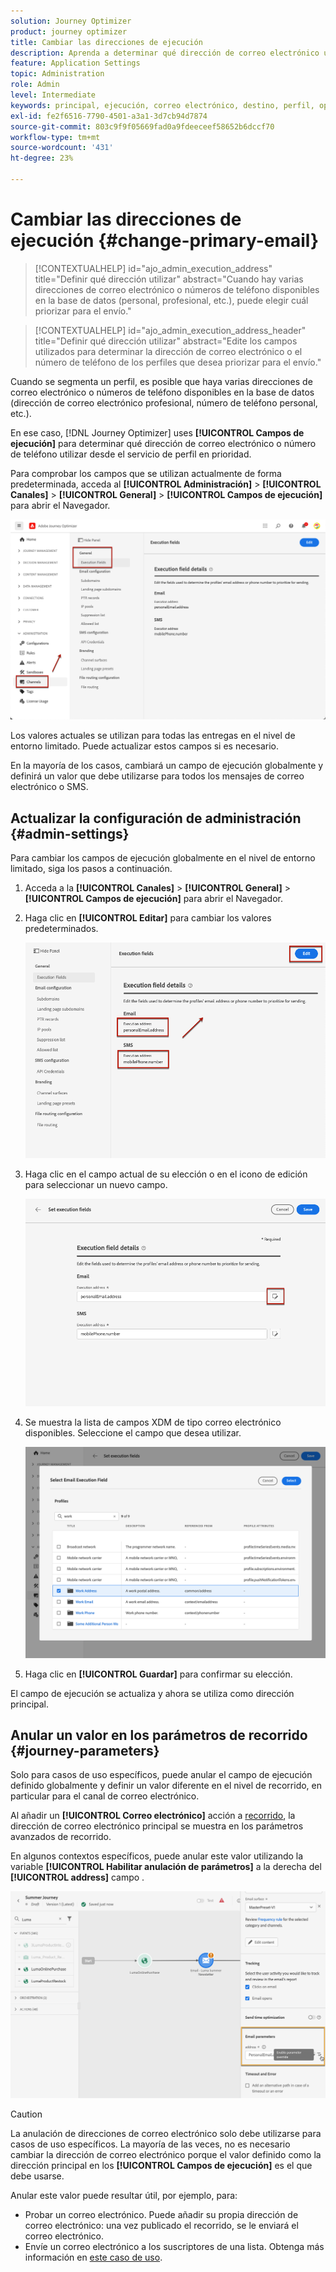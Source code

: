 ```yaml
---
solution: Journey Optimizer
product: journey optimizer
title: Cambiar las direcciones de ejecución
description: Aprenda a determinar qué dirección de correo electrónico utilizar desde el servicio de perfil.
feature: Application Settings
topic: Administration
role: Admin
level: Intermediate
keywords: principal, ejecución, correo electrónico, destino, perfil, optimizador
exl-id: fe2f6516-7790-4501-a3a1-3d7cb94d7874
source-git-commit: 803c9f9f05669fad0a9fdeeceef58652b6dccf70
workflow-type: tm+mt
source-wordcount: '431'
ht-degree: 23%

---
```


# Cambiar las direcciones de ejecución {#change-primary-email}

>[!CONTEXTUALHELP]
>id="ajo_admin_execution_address"
>title="Definir qué dirección utilizar"
>abstract="Cuando hay varias direcciones de correo electrónico o números de teléfono disponibles en la base de datos (personal, profesional, etc.), puede elegir cuál priorizar para el envío."

>[!CONTEXTUALHELP]
>id="ajo_admin_execution_address_header"
>title="Definir qué dirección utilizar"
>abstract="Edite los campos utilizados para determinar la dirección de correo electrónico o el número de teléfono de los perfiles que desea priorizar para el envío."

Cuando se segmenta un perfil, es posible que haya varias direcciones de correo electrónico o números de teléfono disponibles en la base de datos (dirección de correo electrónico profesional, número de teléfono personal, etc.).

En ese caso, [!DNL Journey Optimizer] uses **[!UICONTROL Campos de ejecución]** para determinar qué dirección de correo electrónico o número de teléfono utilizar desde el servicio de perfil en prioridad.

Para comprobar los campos que se utilizan actualmente de forma predeterminada, acceda al **[!UICONTROL Administración]** > **[!UICONTROL Canales]** > **[!UICONTROL General]** > **[!UICONTROL Campos de ejecución]** para abrir el Navegador.

![](assets/primary-address-execution-fields.png)

Los valores actuales se utilizan para todas las entregas en el nivel de entorno limitado. Puede actualizar estos campos si es necesario.

En la mayoría de los casos, cambiará un campo de ejecución globalmente y definirá un valor que debe utilizarse para todos los mensajes de correo electrónico o SMS. <!--[Learn how](#admin-settings)-->

<!--In some specific use cases only, you can override the value set globally and define a different value at the journey level. [Learn more](#journey-parameters)-->

## Actualizar la configuración de administración {#admin-settings}

Para cambiar los campos de ejecución globalmente en el nivel de entorno limitado, siga los pasos a continuación.

1. Acceda a la  **[!UICONTROL Canales]** > **[!UICONTROL General]** > **[!UICONTROL Campos de ejecución]** para abrir el Navegador.

1. Haga clic en **[!UICONTROL Editar]** para cambiar los valores predeterminados.

   ![](assets/primary-address.png)

1. Haga clic en el campo actual de su elección o en el icono de edición para seleccionar un nuevo campo.

   ![](assets/primary-address-edit.png)

1. Se muestra la lista de campos XDM de tipo correo electrónico disponibles. Seleccione el campo que desea utilizar.

   ![](assets/primary-address-select-field.png)

1. Haga clic en **[!UICONTROL Guardar]** para confirmar su elección.

El campo de ejecución se actualiza y ahora se utiliza como dirección principal.

<!--1. You can also select an additional field to use as secondary email address. This allows you to determine which field to use if the primary field is empty for a profile. -->

## Anular un valor en los parámetros de recorrido {#journey-parameters}

Solo para casos de uso específicos, puede anular el campo de ejecución definido globalmente y definir un valor diferente en el nivel de recorrido, en particular para el canal de correo electrónico.

Al añadir un **[!UICONTROL Correo electrónico]** acción a [recorrido](../email/create-email.md#create-email-journey-campaign), la dirección de correo electrónico principal se muestra en los parámetros avanzados de recorrido.

En algunos contextos específicos, puede anular este valor utilizando la variable **[!UICONTROL Habilitar anulación de parámetros]** a la derecha del **[!UICONTROL address]** campo .

![](assets/journey-enable-parameter-override.png)

>[!CAUTION]
>
>La anulación de direcciones de correo electrónico solo debe utilizarse para casos de uso específicos. La mayoría de las veces, no es necesario cambiar la dirección de correo electrónico porque el valor definido como la dirección principal en los **[!UICONTROL Campos de ejecución]** es el que debe usarse.

Anular este valor puede resultar útil, por ejemplo, para:

* Probar un correo electrónico. Puede añadir su propia dirección de correo electrónico: una vez publicado el recorrido, se le enviará el correo electrónico.
* Envíe un correo electrónico a los suscriptores de una lista. Obtenga más información en [este caso de uso](../building-journeys/message-to-subscribers-uc.md).
